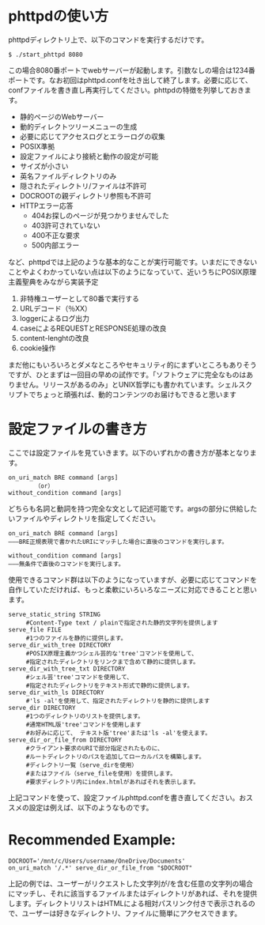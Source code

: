 # phttpdの使い方

phttpdディレクトリ上で、以下のコマンドを実行するだけです。

```
$ ./start_phttpd 8080
```

この場合8080番ポートでwebサーバーが起動します。引数なしの場合は1234番ポートです。なお初回はphttpd.confを吐き出して終了します。必要に応じて、confファイルを書き直し再実行してください。phttpdの特徴を列挙しておきます。

- 静的ページのWebサーバー 
- 動的ディレクトツリーメニューの生成
- 必要に応じてアクセスログとエラーログの収集
- POSIX準拠 
- 設定ファイルにより接続と動作の設定が可能
- サイズが小さい 
- 英名ファイルディレクトリのみ
- 隠されたディレクトリ/ファイルは不許可
- DOCROOTの親ディレクトリ参照も不許可
- HTTPエラー応答
    - 404お探しのページが見つかりませんでした
    - 403許可されていない
    - 400不正な要求
    - 500内部エラー

など、phttpdでは上記のような基本的なことが実行可能です。いまだにできないことやよくわかっていない点は以下のようになっていて、近いうちにPOSIX原理主義聖典をみながら実装予定

1. 非特権ユーザーとして80番で実行する
2. URLデコード（％XX）
3. loggerによるログ出力
4. caseによるREQUESTとRESPONSE処理の改良
5. content-lenghtの改良
6. cookie操作

まだ他にもいろいろとダメなところやセキュリティ的にまずいところもありそうですが、ひとまずは一回目の早めの試作です。「ソフトウェアに完全なものはありません。リリースがあるのみ」とUNIX哲学にも書かれています。シェルスクリプトでちょっと頑張れば、動的コンテンツのお届けもできると思います

# 設定ファイルの書き方
ここでは設定ファイルを見ていきます。以下のいずれかの書き方が基本となります。

```
on_uri_match BRE command [args]
　　　　　（or）
without_condition command [args]
```

どちらも名詞と動詞を持つ完全な文として記述可能です。argsの部分に供給したいファイルやディレクトリを指定してください。

```
on_uri_match BRE command [args]
―――BRE正規表現で書かれたURIにマッチした場合に直後のコマンドを実行します。
```
```
without_condition command [args]
―――無条件で直後のコマンドを実行します。
```

使用できるコマンド群は以下のようになっていますが、必要に応じてコマンドを自作していただければ、もっと柔軟にいろいろなニーズに対応できることと思います。

```
serve_static_string STRING
     #Content-Type text / plainで指定された静的文字列を提供します
serve_file FILE
     #1つのファイルを静的に提供します。
serve_dir_with_tree DIRECTORY
     #POSIX原理主義かつシェル芸的な'tree'コマンドを使用して、
     #指定されたディレクトリをリンクまで含めて静的に提供します。
serve_dir_with_tree_txt DIRECTORY
     #シェル芸'tree'コマンドを使用して、
     #指定されたディレクトリをテキスト形式で静的に提供します。
serve_dir_with_ls DIRECTORY
     #'ls -al'を使用して、指定されたディレクトリを静的に提供します
serve_dir DIRECTORY
     #1つのディレクトリのリストを提供します。
     #通常HTML版'tree'コマンドを使用します
     #お好みに応じて、 テキスト版'tree'または'ls -al'を使えます。
serve_dir_or_file_from DIRECTORY
     #クライアント要求のURIで部分指定されたものに、
     #ルートディレクトリのパスを追加してローカルパスを構築します。
     #ディレクトリ一覧（serve_dirを使用）
     #またはファイル（serve_fileを使用）を提供します。
     #要求ディレクトリ内にindex.htmlがあればそれを表示します。
```

上記コマンドを使って、設定ファイルphttpd.confを書き直してください。おススメの設定は例えば、以下のようなものです。

# Recommended Example:

```
DOCROOT='/mnt/c/Users/username/OneDrive/Documents'
on_uri_match '/.*' serve_dir_or_file_from "$DOCROOT"
```

上記の例では、ユーザーがリクエストした文字列が/を含む任意の文字列の場合にマッチし、それに該当するファイルまたはディレクトリがあれば、それを提供します。ディレクトリリストはHTMLによる相対パスリンク付きで表示されるので、ユーザーは好きなディレクトリ、ファイルに簡単にアクセスできます。